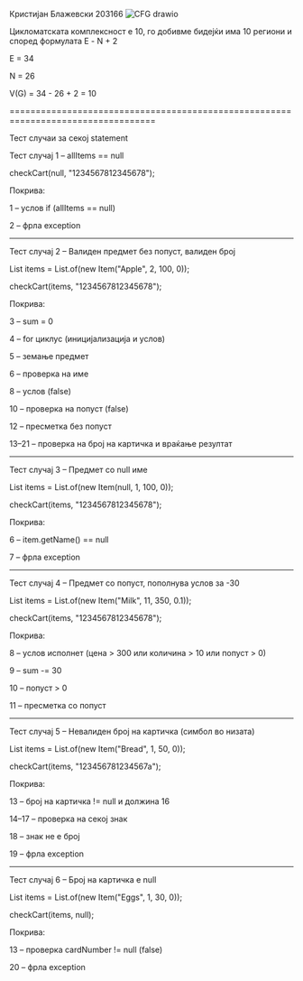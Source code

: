 Кристијан Блажевски 203166
![CFG drawio](https://github.com/user-attachments/assets/6172e727-d594-4f3e-8e8c-692185a814c1)

Цикломатската комплексност е 10, го добивме бидејќи има 10 региони и според формулата Е - N + 2

E = 34

N = 26

V(G) = 34 - 26 + 2 = 10

==================================================================================

Тест случаи за секој statement

Тест случај 1 – allItems == null

checkCart(null, "1234567812345678");

Покрива:

1 – услов if (allItems == null)

2 – фрла exception
****************************************************
Тест случај 2 – Валиден предмет без попуст, валиден број

List<Item> items = List.of(new Item("Apple", 2, 100, 0));

checkCart(items, "1234567812345678");

 Покрива:

3 – sum = 0

4 – for циклус (иницијализација и услов)

5 – земање предмет

6 – проверка на име

8 – услов (false)

10 – проверка на попуст (false)

12 – пресметка без попуст

13–21 – проверка на број на картичка и враќање резултат
********************************************************
 Тест случај 3 – Предмет со null име

List<Item> items = List.of(new Item(null, 1, 100, 0));

checkCart(items, "1234567812345678");

 Покрива:

6 – item.getName() == null

7 – фрла exception
******************************************************
Тест случај 4 – Предмет со попуст, пополнува услов за -30

List<Item> items = List.of(new Item("Milk", 11, 350, 0.1));

checkCart(items, "1234567812345678");

Покрива:

8 – услов исполнет (цена > 300 или количина > 10 или попуст > 0)

9 – sum -= 30

10 – попуст > 0

11 – пресметка со попуст
**********************************************************
Тест случај 5 – Невалиден број на картичка (симбол во низата)

List<Item> items = List.of(new Item("Bread", 1, 50, 0));

checkCart(items, "123456781234567a");

Покрива:

13 – број на картичка != null и должина 16

14–17 – проверка на секој знак

18 – знак не е број

19 – фрла exception
**********************************************************
 Тест случај 6 – Број на картичка е null

 List<Item> items = List.of(new Item("Eggs", 1, 30, 0));
 
checkCart(items, null);

 Покрива:

13 – проверка cardNumber != null (false)

20 – фрла exception
